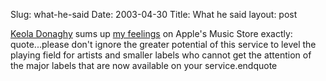 Slug: what-he-said
Date: 2003-04-30
Title: What he said
layout: post

<a href="http://keola.editthispage.com/stories/storyReader$1210">  Keola Donaghy</a> sums up <a href="http://www.redmonk.net/monkinetic/2003/04/28#item2074">my feelings</a> on Apple&#39;s Music Store exactly:
quote...please don&#39;t ignore the greater potential of this service to level the playing field for artists and smaller labels who cannot get the attention of the major labels that are now available on your service.endquote
